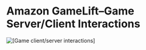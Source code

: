 # Amazon GameLift–Game Server/Client Interactions<a name="gamelift-sdk-server-api-interaction-vsd"></a>

![\[Game client/server interactions\]](http://docs.aws.amazon.com/gamelift/latest/developerguide/images/combined_api_interactions_vsd.png)
